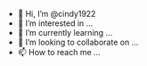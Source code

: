 - 👋 Hi, I’m @cindy1922
- 👀 I’m interested in ...
- 🌱 I’m currently learning ...
- 💞️ I’m looking to collaborate on ...
- 📫 How to reach me ...

<!---
cindy1922/cindy1922 is a ✨ special ✨ repository because its `README.md` (this file) appears on your GitHub profile.
You can click the Preview link to take a look at your changes.
--->
